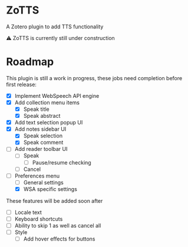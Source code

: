 # ZoTTS
A Zotero plugin to add TTS functionality

⚠️ ZoTTS is currently still under construction

# Roadmap
This plugin is still a work in progress, these jobs need completion before first release:
- [x] Implement WebSpeech API engine
- [x] Add collection menu items
  - [x] Speak title
  - [x] Speak abstract
- [x] Add text selection popup UI
- [x] Add notes sidebar UI
  - [x] Speak selection
  - [x] Speak comment
- [ ] Add reader toolbar UI
  - [ ] Speak
    - [ ] Pause/resume checking
  - [ ] Cancel
- [ ] Preferences menu
  - [ ] General settings
  - [x] WSA specific settings

These features will be added soon after
- [ ] Locale text
- [ ] Keyboard shortcuts
- [ ] Ability to skip 1 as well as cancel all
- [ ] Style
  - [ ] Add hover effects for buttons